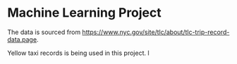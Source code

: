 # Machine Learning Project

The data is sourced from  https://www.nyc.gov/site/tlc/about/tlc-trip-record-data.page.

Yellow taxi records is being used in this project.
l